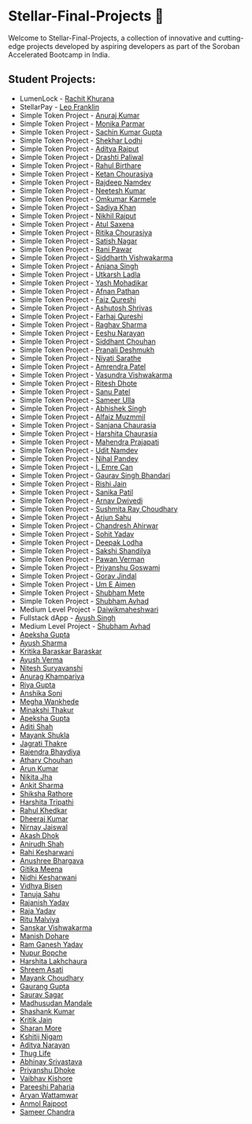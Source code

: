 # Stellar-Final-Projects 🌌

Welcome to Stellar-Final-Projects, a collection of innovative and cutting-edge projects developed by aspiring developers as part of the Soroban Accelerated Bootcamp in India. 

## Student Projects:

- LumenLock - [Rachit Khurana](https://github.com/notnotrachit/lumenlock)
- StellarPay - [Leo Franklin](https://github.com/LeoFranklin015/StellarPay)
- Simple Token Project - [Anuraj Kumar](https://github.com/anurajkumarchaurasiya/blockchain)
- Simple Token Project - [Monika Parmar](https://github.com/monika000000111111111/bgi1)
- Simple Token Project - [Sachin Kumar Gupta](https://github.com/0506CS201036/BLOCKCHAIN_BOOTCAMP)
- Simple Token Project - [Shekhar Lodhi](https://github.com/Shekharlodhi/soroban-birt)
- Simple Token Project - [Aditya Rajput](https://github.com/Aditya-cmd69/soroban_birts)
- Simple Token Project - [Drashti Paliwal](https://github.com/drashjumbo/soroban-birts)
- Simple Token Project - [Rahul Birthare](https://github.com/rahulbirthare/soroban_BansL)
- Simple Token Project - [Ketan Chourasiya](https://github.com/ketanchourasiya1/Bansal-)
- Simple Token Project - [Rajdeep Namdev](https://github.com/RajdeepNamdev018/Soroban_Birts)
- Simple Token Project - [Neetesh Kumar](https://github.com/Neetesh17/steller_birts7)
- Simple Token Project - [Omkumar Karmele](https://github.com/omkarmele10/Stellar-Birts_1)
- Simple Token Project - [Sadiya Khan](https://github.com/sadiyakhan2004/Risein-Final-Project)
- Simple Token Project - [Nikhil Rajput](https://github.com/nikhilrajput15/soroban-bansal)
- Simple Token Project - [Atul Saxena](https://github.com/Atul-Saxena/soroban-Birts) 
- Simple Token Project - [Ritika Chourasiya](https://github.com/riti46/soroban-Birts)
- Simple Token Project - [Satish Nagar](https://github.com/Satish-Nagar/my-first)
- Simple Token Project - [Rani Pawar](https://github.com/ranipawar7777/ranipawar0077birt--college)
- Simple Token Project - [Siddharth Vishwakarma](https://github.com/Siddharthvish07/soroban)
- Simple Token Project - [Anjana Singh](https://github.com/anjanasingh2003/soroban_1)
- Simple Token Project - [Utkarsh Ladla](https://github.com/utkarsh-ladla/Soroban-Final-Project)
- Simple Token Project - [Yash Mohadikar](https://github.com/Yashx073/Risein-Yash)
- Simple Token Project - [Afnan Pathan](https://github.com/Afnanpathan2004/Risen_Afnan)
- Simple Token Project - [Faiz Qureshi](https://github.com/FaizQureshi17/faizqureshibootcampfinalcase)
- Simple Token Project - [Ashutosh Shrivas](https://github.com/Ashutosh123098/Ashubansal)
- Simple Token Project - [Farhaj Qureshi](https://github.com/Farhajqureshi/FarhajQureshi-Bootcamp-finalCase)
- Simple Token Project - [Raghav Sharma](https://github.com/RaghavDandotiya/soroban_Birts)
- Simple Token Project - [Eeshu Narayan](https://github.com/eeshunarayan15/Soroban)
- Simple Token Project - [Siddhant Chouhan](https://github.com/siddhantchouhan1/sorobanbirt)
- Simple Token Project - [Pranali Deshmukh](https://github.com/Pranalideshmukh09/soroban_Birt_)
- Simple Token Project - [Niyati Sarathe](https://github.com/niyati-sarathe/soroban)
- Simple Token Project - [Amrendra Patel](https://github.com/Amrendra0/soroban-Birts)
- Simple Token Project - [Vasundra Vishwakarma](https://github.com/burj-khalifa/Solomon-Risein)
- Simple Token Project - [Ritesh Dhote](https://github.com/robotritesh/web3-birt)
- Simple Token Project - [Sanu Patel](https://github.com/sanupatel9229/soroban_birt_)
- Simple Token Project - [Sameer Ulla](https://github.com/sameerpathan91/soroban-Birt)
- Simple Token Project - [Abhishek Singh](https://github.com/abhii-coder/soroban)
- Simple Token Project - [Alfaiz Muzmmil](https://github.com/Alfu378/solo--bansal)
- Simple Token Project - [Sanjana Chaurasia](https://github.com/sanjnachaurasia/solo)
- Simple Token Project - [Harshita Chaurasia](https://github.com/HarshitaChaurasiaa/Soroban_Bansal)
- Simple Token Project - [Mahendra Prajapati](https://github.com/Mahendra9131/Mahendra-Prajapati1)
- Simple Token Project - [Udit Namdev](https://github.com/coderudit2003/uditbirt)
- Simple Token Project - [Nihal Pandey](https://github.com/Nihal-Pandey-2302/Final_Project)
- Simple Token Project - [İ. Emre Can](https://github.com/xKaramizah/Risein_Soroban_Bootcamp)
- Simple Token Project - [Gaurav Singh Bhandari](https://github.com/Gaurav7192/soroban-Birts)
- Simple Token Project - [Rishi Jain](https://github.com/rishihjain/Soroban-Accelerated-Bootcamp-in-India-Final-Project)
- Simple Token Project - [Sanika Patil](https://github.com/sanikapatil06/Sanika-RiseIn)
- Simple Token Project - [Arnav Dwivedi](https://github.com/arnav-1208/soroban-Birts)
- Simple Token Project - [Sushmita Ray Choudhary](https://github.com/sushcancode/Soroban_Birts)
- Simple Token Project - [Arjun Sahu](https://github.com/arjunsahu001/sotroban_bansal)
- Simple Token Project - [Chandresh Ahirwar](https://github.com/chandresh9399/birt)
- Simple Token Project - [Sohit Yadav](https://github.com/sohitydv/SOROBAN)
- Simple Token Project - [Deepak Lodha](https://github.com/deepaklodha532/contractrust)
- Simple Token Project - [Sakshi Shandilya](https://github.com/sakshishandilya123/soroban_birt_)
- Simple Token Project - [Pawan Verman](https://github.com/pawanverman393/soroban-3)
- Simple Token Project - [Priyanshu Goswami](https://github.com/Prince32277/bgi2)
- Simple Token Project - [Gorav Jindal](https://github.com/Gorav22/XXX-Bootcamp-Finalcase)
- Simple Token Project - [Um E Aimen](https://github.com/um-e-aimen/Rise-in)
- Simple Token Project - [Shubham Mete](https://github.com/Shubhammete/Soroban-Accelerated-Bootcamp-Final-Project)
- Simple Token Project - [Shubham Avhad](https://github.com/savhad2510/final-project)
- Medium Level Project - [Daiwikmaheshwari](https://github.com/Yakshaproject/Yaksha1.0)
- Fullstack dApp - [Ayush Singh](https://github.com/ayushsingh82/Snooker)
- Medium Level Project - [Shubham Avhad](https://github.com/savhad2510/final-project)
- [Apeksha Gupta](https://github.com/apeksha9452/bu-it)
- [Ayush Sharma](https://github.com/ayushsharma8x/ayush-token-bu)
- [Kritika Baraskar  Baraskar](https://github.com/kritikabaraskar/Bu_stellar)
- [Ayush Verma](https://github.com/Ayush-23479/Final-Project)
- [Nitesh Suryavanshi](https://github.com/Nsurya1/BUIT_steller_981)
- [Anurag Khampariya](https://github.com/anuragkhampariya/BU_stellar)
- [Riya Gupta](https://github.com/RiyaMP36mp6787/Riya-Token-Bu)
- [Anshika Soni](https://github.com/anshikasoni1/anshikasoni.rust)
- [Megha Wankhede](https://github.com/MeghaWankhede/bu.steller)
- [Minakshi Thakur](https://github.com/Meenakshi-Thakor/Final-project)
- [Apeksha Gupta](https://github.com/apeksha9452/bu-it)
- [Aditi Shah](https://github.com/Aditi890/aditi-token-bu)
- [Mayank Shukla](https://github.com/MYNKcodes/Mayank-Token-BU)
- [Jagrati Thakre](https://github.com/JagratiThakre/jagrati-token-BU)
- [Rajendra Bhaydiya](https://github.com/Rajendrabhaydiya/Rajendra-token-BU)
- [Atharv Chouhan](https://github.com/AtharvC21/blockchain)
- [Arun Kumar](https://github.com/2003ArunKumar/Arun-token-BU)
- [Nikita Jha](https://github.com/Nikitajha04/bu_steller)
- [Ankit Sharma](https://github.com/ankitsharma154/ankitsharma-Token-Bu)
- [Shiksha Rathore](https://github.com/ShikshaRathore/shiksha-token-BU)
- [Harshita Tripathi](https://github.com/tripathiharshita25/my-token)
- [Rahul Khedkar](https://github.com/rahulkhedkar454/counter-BU)
- [Dheeraj Kumar](https://github.com/dheerajsoni99/dheeraj-token-barkatullah-university)
- [Nirnay Jaiswal](https://github.com/nir0812/nirnay-counter)
- [Akash Dhok](https://github.com/akashdhok/Akash-Token-Bu)
- [Anirudh Shah](https://github.com/vibe8989/anirudh_token_bu)
- [Rahi Kesharwani](https://github.com/rahi2207h/Rahi-Token-BU)
- [Anushree Bhargava](https://github.com/Anu80-spec/Anushree.rust)
- [Gitika Meena](https://github.com/Gitika762004/Gitika-token-BU)
- [Nidhi Kesharwani](https://github.com/nidhikesharvani2/BU_STELLER)
- [Vidhya Bisen](https://github.com/Vidhyabisen/bu_steller)
- [Tanuja Sahu](https://github.com/Tanuja-sahu/Tanuja-Token-BU)
- [Rajanish Yadav](https://github.com/yadavrajanish37/Rajanish-Token-BU)
- [Raja Yadav](https://github.com/RajaProgramming/Raja-Token-Bu)
- [Ritu Malviya](https://github.com/Ritu-malviya/Ritu-Token-BU)
- [Sanskar Vishwakarma](https://github.com/sanskarvishwak/Sanskar-Token-Bu)
- [Manish Dohare](https://github.com/manishdohare1250/Manish-Token-BU)
- [Ram Ganesh Yadav](https://github.com/RamGaneshYadav/Ramganesh_token)
- [Nupur Bopche](https://github.com/Nupur-Bopche20/BU_Stellar)
- [Harshita Lakhchaura](https://github.com/harshita-lakhchaura/Votting-soroban)
- [Shreem Asati](https://github.com/shreem-123/voting-soroban)
- [Mayank Choudhary](https://github.com/Master-Coder12/Token-mayank-iiitb)
- [Gaurang Gupta](https://github.com/Gauranggupta01/Token-Gaurang-IIITBh)
- [Saurav Sagar](https://github.com/SauravSagar199/token-Saurav-IIITB)
- [Madhusudan Mandale](https://github.com/Madhusudan6114/token-madhusudan-IIITB)
- [Shashank Kumar](https://github.com/WR-Shashank/Token-Shashank-IIITB)
- [Kritik Jain](https://github.com/kritik8/Final-Project)
- [Sharan More](https://github.com/Sharan150/token-sharan-IIITB)
- [Kshitij Nigam](https://github.com/kshitijnig24/Token-Kshitij-IIITB)
- [Aditya Narayan](https://github.com/Invincible454708/Token-narayan-IIITB)
- [Thug Life](https://github.com/Shekhar00100/token-shekhar-IIITB)
- [Abhinay Srivastava](https://github.com/ABHINAY945/Final-project)
- [Priyanshu Dhoke](https://github.com/priyanshudhoke/Token-Priyanshu-IIITB)
- [Vaibhav Kishore](https://github.com/WeeKayEs/token-vaibhav-iiitb)
- [Pareeshi Paharia](https://github.com/Sunshield90/Token-Pareeshi-IIIT-Bhopal)
- [Aryan Wattamwar](https://github.com/Aryan1623/Token_Aryan_IIITB)
- [Anmol Rajpoot](https://github.com/AnmolRajpoot25/token-anmol-IIITBhopal)
- [Sameer Chandra](https://github.com/sameerchan/Final-Project)
